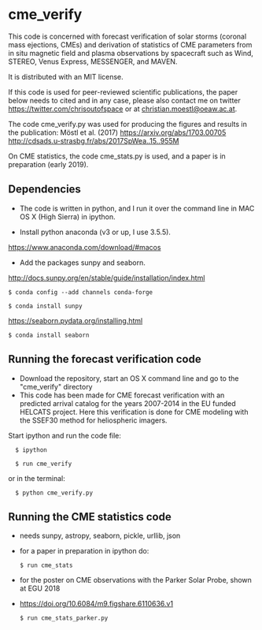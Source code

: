 # cme_verify

This code is concerned with forecast verification of solar storms (coronal mass ejections, CMEs) and derivation of statistics of CME parameters from in situ magnetic field and plasma observations by spacecraft such as Wind, STEREO, Venus Express, MESSENGER, and MAVEN.

It is distributed with an MIT license.

If this code is used for peer-reviewed scientific publications, the paper below needs to cited and in any case, please also contact me on twitter https://twitter.com/chrisoutofspace or at christian.moestl@oeaw.ac.at.

The code cme_verify.py was used for producing the figures and results in the publication:
Möstl et al. (2017) https://arxiv.org/abs/1703.00705 
http://cdsads.u-strasbg.fr/abs/2017SpWea..15..955M

On CME statistics, the code cme_stats.py is used, and a paper is in preparation (early 2019).

## Dependencies
* The code is written in python, and I run it over the command line in MAC OS X (High Sierra) in ipython.

* Install python anaconda (v3 or up, I use 3.5.5).

https://www.anaconda.com/download/#macos

* Add the packages sunpy and seaborn. 

http://docs.sunpy.org/en/stable/guide/installation/index.html

    $ conda config --add channels conda-forge
     
    $ conda install sunpy

    
https://seaborn.pydata.org/installing.html

    $ conda install seaborn    
    

## Running the forecast verification code
* Download the repository, start an OS X command line and go to the "cme_verify" directory
* This code has been made for CME forecast verification with an predicted arrival catalog for the years 2007-2014 in the EU funded HELCATS project. Here this verification is done for CME modeling with the SSEF30 method for heliospheric imagers.

Start ipython and run the code file:

      $ ipython
      
      $ run cme_verify

or in the terminal:

      $ python cme_verify.py     
  
## Running the CME statistics code 

* needs sunpy, astropy, seaborn, pickle, urllib, json
* for a paper in preparation in ipython do:

      $ run cme_stats


* for the poster on CME observations with the Parker Solar Probe, shown at EGU 2018
* https://doi.org/10.6084/m9.figshare.6110636.v1

      $ run cme_stats_parker.py
